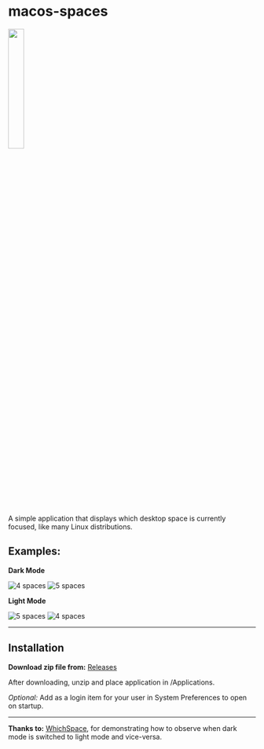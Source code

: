 # macos-spaces

<img src="https://i.imgur.com/MiGPKzB.jpg" width=25% height=25%></img>

A simple application that displays which desktop space is currently focused, like many Linux distributions.

## Examples:

<b>Dark Mode</b>

![4 spaces](https://i.imgur.com/WyFOPoa.png)
![5 spaces](https://i.imgur.com/ZMwdHKs.png)

<b>Light Mode</b>

![5 spaces](https://i.imgur.com/g08uqmA.png)
![4 spaces](https://i.imgur.com/VMfiuKs.png)


***

## Installation

<b>Download zip file from:</b> [Releases](https://github.com/collinmurch/macos-spaces/releases/tag/1.0)

After downloading, unzip and place application in /Applications.

_Optional:_ Add as a login item for your user in System Preferences to open on startup.

***

<b>Thanks to:</b> [WhichSpace](https://github.com/gechr/WhichSpace), for demonstrating how to observe when dark mode is switched to light mode and vice-versa.